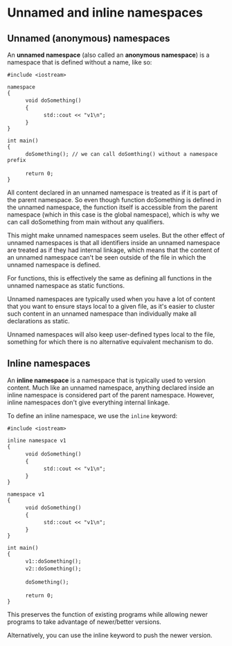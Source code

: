 # Unnamed and inline namespaces

## Unnamed (anonymous) namespaces

An **unnamed namespace** (also called an **anonymous namespace**) is a namespace that is defined without a name, like so:  

` #include <iostream> `  

` namespace `  
` { `  
&emsp;&emsp;&emsp;` void doSomething() `  
&emsp;&emsp;&emsp;` { `  
&emsp;&emsp;&emsp;&emsp;&emsp;&emsp;` std::cout << "v1\n"; `  
&emsp;&emsp;&emsp;` } `  
` } `  

` int main() `  
` { `  
&emsp;&emsp;&emsp;` doSomething(); // we can call doSomthing() without a namespace prefix `  

&emsp;&emsp;&emsp;` return 0; `  
` } `  

All content declared in an unnamed namespace is treated as if it is part of the parent namespace. So even though function doSomething is defined in the unnamed namespace, the function itself is accessible from the parent namespace (which in this case is the global namespace), which is why we can call doSomething from main without any qualifiers.

This might make unnamed namespaces seem useles. But the other effect of unnamed namespaces is that all identifiers inside an unnamed namespace are treated as if they had internal linkage, which means that the content of an unnamed namespace can't be seen outside of the file in which the unnamed namespace is defined.

For functions, this is effectively the same as defining all functions in the unnamed namespace as static functions.

Unnamed namespaces are typically used when you have a lot of content that you want to ensure stays local to a given file, as it's easier to cluster such content in an unnamed namespace than individually make all declarations as static.

Unnamed namespaces will also keep user-defined types local to the file, something for which there is no alternative equivalent mechanism to do.

## Inline namespaces

An **inline namespace** is a namespace that is typically used to version content. Much like an unnamed namespace, anything declared inside an inline namespace is considered part of the parent namespace. However, inline namespaces don't give everything internal linkage.

To define an inline namespace, we use the `inline` keyword:

` #include <iostream> `  

` inline namespace v1 `  
` { `  
&emsp;&emsp;&emsp;` void doSomething() `  
&emsp;&emsp;&emsp;` { `  
&emsp;&emsp;&emsp;&emsp;&emsp;&emsp;` std::cout << "v1\n"; `  
&emsp;&emsp;&emsp;` } `  
` } `  

` namespace v1 `  
` { `  
&emsp;&emsp;&emsp;` void doSomething() `  
&emsp;&emsp;&emsp;` { `  
&emsp;&emsp;&emsp;&emsp;&emsp;&emsp;` std::cout << "v1\n"; `  
&emsp;&emsp;&emsp;` } `  
` } ` 

` int main() `  
` { `  
&emsp;&emsp;&emsp;` v1::doSomething(); `  
&emsp;&emsp;&emsp;` v2::doSomething(); `  

&emsp;&emsp;&emsp;` doSomething(); `  

&emsp;&emsp;&emsp;` return 0; `  
` } `  

This preserves the function of existing programs while allowing newer programs to take advantage of newer/better versions.

Alternatively, you can use the inline keyword to push the newer version.
